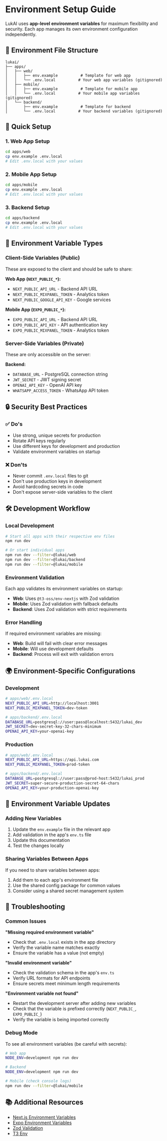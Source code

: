# Environment Setup Guide

LukAI uses **app-level environment variables** for maximum flexibility and security. Each app manages its own environment configuration independently.

## 📁 Environment File Structure

```
lukai/
├── apps/
│   ├── web/
│   │   ├── env.example          # Template for web app
│   │   └── .env.local          # Your web app variables (gitignored)
│   ├── mobile/
│   │   ├── env.example          # Template for mobile app
│   │   └── .env.local          # Your mobile app variables (gitignored)
│   └── backend/
│       ├── env.example          # Template for backend
│       └── .env.local          # Your backend variables (gitignored)
```

## 🚀 Quick Setup

### 1. Web App Setup
```bash
cd apps/web
cp env.example .env.local
# Edit .env.local with your values
```

### 2. Mobile App Setup
```bash
cd apps/mobile
cp env.example .env.local
# Edit .env.local with your values
```

### 3. Backend Setup
```bash
cd apps/backend
cp env.example .env.local
# Edit .env.local with your values
```

## 🔧 Environment Variable Types

### Client-Side Variables (Public)
These are exposed to the client and should be safe to share:

**Web App (`NEXT_PUBLIC_*`):**
- `NEXT_PUBLIC_API_URL` - Backend API URL
- `NEXT_PUBLIC_MIXPANEL_TOKEN` - Analytics token
- `NEXT_PUBLIC_GOOGLE_API_KEY` - Google services

**Mobile App (`EXPO_PUBLIC_*`):**
- `EXPO_PUBLIC_API_URL` - Backend API URL
- `EXPO_PUBLIC_API_KEY` - API authentication key
- `EXPO_PUBLIC_MIXPANEL_TOKEN` - Analytics token

### Server-Side Variables (Private)
These are only accessible on the server:

**Backend:**
- `DATABASE_URL` - PostgreSQL connection string
- `JWT_SECRET` - JWT signing secret
- `OPENAI_API_KEY` - OpenAI API key
- `WHATSAPP_ACCESS_TOKEN` - WhatsApp API token

## 🔒 Security Best Practices

### ✅ Do's
- Use strong, unique secrets for production
- Rotate API keys regularly
- Use different keys for development and production
- Validate environment variables on startup

### ❌ Don'ts
- Never commit `.env.local` files to git
- Don't use production keys in development
- Avoid hardcoding secrets in code
- Don't expose server-side variables to the client

## 🛠️ Development Workflow

### Local Development
```bash
# Start all apps with their respective env files
npm run dev

# Or start individual apps
npm run dev --filter=@lukai/web
npm run dev --filter=@lukai/backend
npm run dev --filter=@lukai/mobile
```

### Environment Validation
Each app validates its environment variables on startup:

- **Web**: Uses `@t3-oss/env-nextjs` with Zod validation
- **Mobile**: Uses Zod validation with fallback defaults
- **Backend**: Uses Zod validation with strict requirements

### Error Handling
If required environment variables are missing:
- **Web**: Build will fail with clear error messages
- **Mobile**: Will use development defaults
- **Backend**: Process will exit with validation errors

## 🌍 Environment-Specific Configurations

### Development
```bash
# apps/web/.env.local
NEXT_PUBLIC_API_URL=http://localhost:3001
NEXT_PUBLIC_MIXPANEL_TOKEN=dev-token

# apps/backend/.env.local
DATABASE_URL=postgresql://user:pass@localhost:5432/lukai_dev
JWT_SECRET=dev-secret-key-32-chars-minimum
OPENAI_API_KEY=your-openai-key
```

### Production
```bash
# apps/web/.env.local
NEXT_PUBLIC_API_URL=https://api.lukai.com
NEXT_PUBLIC_MIXPANEL_TOKEN=prod-token

# apps/backend/.env.local
DATABASE_URL=postgresql://user:pass@prod-host:5432/lukai_prod
JWT_SECRET=super-secure-production-secret-64-chars
OPENAI_API_KEY=your-production-openai-key
```

## 🔄 Environment Variable Updates

### Adding New Variables
1. Update the `env.example` file in the relevant app
2. Add validation in the app's `env.ts` file
3. Update this documentation
4. Test the changes locally

### Sharing Variables Between Apps
If you need to share variables between apps:
1. Add them to each app's environment file
2. Use the shared config package for common values
3. Consider using a shared secret management system

## 🚨 Troubleshooting

### Common Issues

**"Missing required environment variable"**
- Check that `.env.local` exists in the app directory
- Verify the variable name matches exactly
- Ensure the variable has a value (not empty)

**"Invalid environment variable"**
- Check the validation schema in the app's `env.ts`
- Verify URL formats for API endpoints
- Ensure secrets meet minimum length requirements

**"Environment variable not found"**
- Restart the development server after adding new variables
- Check that the variable is prefixed correctly (`NEXT_PUBLIC_`, `EXPO_PUBLIC_`)
- Verify the variable is being imported correctly

### Debug Mode
To see all environment variables (be careful with secrets):
```bash
# Web app
NODE_ENV=development npm run dev

# Backend
NODE_ENV=development npm run dev

# Mobile (check console logs)
npm run dev --filter=@lukai/mobile
```

## 📚 Additional Resources

- [Next.js Environment Variables](https://nextjs.org/docs/basic-features/environment-variables)
- [Expo Environment Variables](https://docs.expo.dev/guides/environment-variables/)
- [Zod Validation](https://zod.dev/)
- [T3 Env](https://env.t3.gg/) 